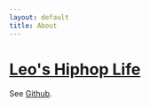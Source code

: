```yaml
---
layout: default
title: About
---
```


# [Leo's Hiphop Life](https://Leonardo.github.io/)
See [Github](https://github.com/Leonardo0912).
